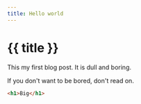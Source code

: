 ```yaml
---
title: Hello world
---
```


# {{ title }}

This my first blog post. It is dull and boring.

If you don't want to be bored, don't read on.

```html
<h1>Big</h1>
```
